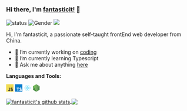 ### Hi there, I'm [fantasticit!](https://coding.fantasticit.vercel.app/) 👋

![status](https://img.shields.io/badge/status-up-brightgreen) ![Gender](https://img.shields.io/badge/gender-%F0%9F%A4%B5-lightgrey) ![](https://visitor-badge.glitch.me/badge?page_id=github.com/fantasticit)

Hi, I'm fantasticit, a passionate self-taught frontEnd web developer from China.

- 🔭 I’m currently working on [coding](https://github.com/fantasticit/coding)
- 🌱 I’m currently learning Typescript
- 💬 Ask me about anything [here](https://github.com/fantasticit/coding/issues)

**Languages and Tools:**  

<code><img height="20" src="https://raw.githubusercontent.com/github/explore/80688e429a7d4ef2fca1e82350fe8e3517d3494d/topics/javascript/javascript.png"></code>
<code><img height="20" src="https://raw.githubusercontent.com/github/explore/80688e429a7d4ef2fca1e82350fe8e3517d3494d/topics/typescript/typescript.png"></code>
<code><img height="20" src="https://raw.githubusercontent.com/github/explore/80688e429a7d4ef2fca1e82350fe8e3517d3494d/topics/react/react.png"></code>
<code><img height="20" src="https://raw.githubusercontent.com/github/explore/80688e429a7d4ef2fca1e82350fe8e3517d3494d/topics/nodejs/nodejs.png"></code>    


<a href="https://github.com/fantasticit/coding">
  <img align="center" height="165" src="https://github-readme-stats.vercel.app/api?username=fantasticit&show_icons=true&include_all_commits=true&theme=radical" alt="fantasticit's github stats" />
</a>
<a href="https://github.com/fantasticit/coding">
  <img align="center" src="https://github-readme-stats.vercel.app/api/top-langs/?username=fantasticit&layout=compact&theme=radical" />
</a>
